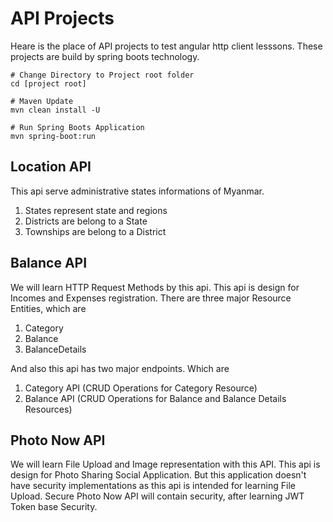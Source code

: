 # API Projects

Heare is the place of API projects to test angular http client lesssons. These projects are build by spring boots technology.

```
# Change Directory to Project root folder
cd [project root]

# Maven Update
mvn clean install -U

# Run Spring Boots Application
mvn spring-boot:run
```

## Location API

This api serve administrative states informations of Myanmar.
1. States represent state and regions
2. Districts are belong to a State
3. Townships are belong to a District

## Balance API

We will learn HTTP Request Methods by this api. This api is design for Incomes and Expenses registration. There are three major Resource Entities, which are
1. Category
2. Balance
3. BalanceDetails

And also this api has two major endpoints. Which are
1. Category API (CRUD Operations for Category Resource)
2. Balance API (CRUD Operations for Balance and Balance Details Resources)

## Photo Now API

We will learn File Upload and Image representation with this API. This api is design for Photo Sharing Social Application. But this application doesn't have security implementations as this api is intended for learning File Upload. Secure Photo Now API will contain security, after learning JWT Token base Security.